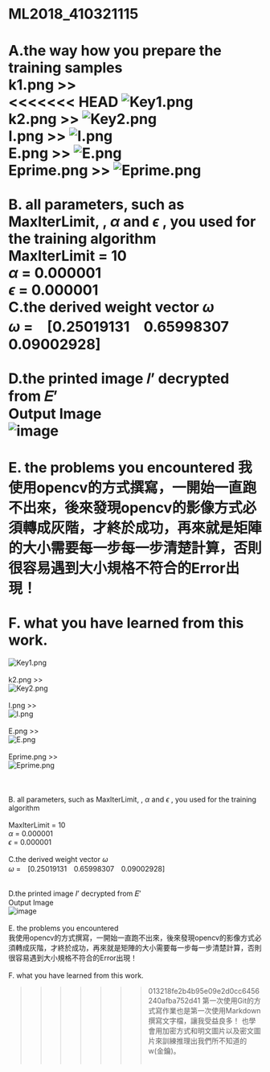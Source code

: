 ﻿# ML2018_410321115 

A.the way how you prepare the training samples<br>
k1.png >><br>
<<<<<<< HEAD
![Key1.png](https://github.com/RolaJeng/ML2018_410321115/blob/master/key1.png?raw=true)<br>
k2.png >>
![Key2.png](https://github.com/RolaJeng/ML2018_410321115/blob/master/key2.png?raw=true)<br>
I.png >>
![I.png](https://github.com/RolaJeng/ML2018_410321115/blob/master/I.png?raw=true)<br>
E.png >>
![E.png](https://github.com/RolaJeng/ML2018_410321115/blob/master/E.png?raw=true)<br>
Eprime.png >>
![Eprime.png](https://github.com/RolaJeng/ML2018_410321115/blob/master/Eprime.png?raw=true)<br>
<br>
B. all parameters, such as MaxIterLimit, , $\alpha$ and  $\epsilon$ , you used for the training algorithm<br>
MaxIterLimit = 10<br>
$\alpha$  = 0.000001<br>
$\epsilon$ = 0.000001<br>
C.the derived weight vector $\omega$  <br>
$\omega$		=　[0.25019131　0.65998307　0.09002928]<br>
<br>
D.the printed image 𝐼’ decrypted from 𝐸’<br>
Output Image<br>
![image](https://github.com/RolaJeng/ML2018_410321115/blob/master/Output%20Image.png?raw=true)<br><br>
E.	the problems you encountered
		我使用opencv的方式撰寫，一開始一直跑不出來，後來發現opencv的影像方式必須轉成灰階，才終於成功，再來就是矩陣的大小需要每一步每一步清楚計算，否則很容易遇到大小規格不符合的Error出現！<br><br>
F.	what you have learned from this work. 
=======
![Key1.png](https://github.com/RolaJeng/ML2018_410321115/blob/master/key1.png?raw=true)<br><br>
k2.png >><br>
![Key2.png](https://github.com/RolaJeng/ML2018_410321115/blob/master/key2.png?raw=true)<br><br>
I.png >><br>
![I.png](https://github.com/RolaJeng/ML2018_410321115/blob/master/I.png?raw=true)<br><br>
E.png >><br>
![E.png](https://github.com/RolaJeng/ML2018_410321115/blob/master/E.png?raw=true)<br><br>
Eprime.png >><br>
![Eprime.png](https://github.com/RolaJeng/ML2018_410321115/blob/master/Eprime.png?raw=true)<br><br>
<br><br>
B. all parameters, such as MaxIterLimit, , $\alpha$ and  $\epsilon$ , you used for the training algorithm<br><br>
MaxIterLimit = 10<br>
$\alpha$  = 0.000001<br>
$\epsilon$ = 0.000001<br><br>
C.the derived weight vector $\omega$  <br>
$\omega$		=　[0.25019131　0.65998307　0.09002928]<br><br>

D.the printed image 𝐼’ decrypted from 𝐸’<br>
Output Image<br>
![image](https://github.com/RolaJeng/ML2018_410321115/blob/master/Output%20Image.png?raw=true)<br><br>
E.	the problems you encountered<br>
		我使用opencv的方式撰寫，一開始一直跑不出來，後來發現opencv的影像方式必須轉成灰階，才終於成功，再來就是矩陣的大小需要每一步每一步清楚計算，否則很容易遇到大小規格不符合的Error出現！<br><br>
F.	what you have learned from this work.<br> 
>>>>>>> 013218fe2b4b95e09e2d0cc6456240afba752d41
		第一次使用Git的方式寫作業也是第一次使用Markdown撰寫文字檔，讓我受益良多！
也學會用加密方式和明文圖片以及密文圖片來訓練推理出我們所不知道的w(金鑰)。<br><br>
